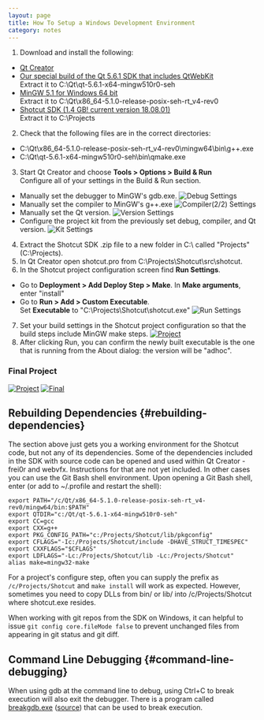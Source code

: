 ```yaml
---
layout: page
title: How To Setup a Windows Development Environment
category: notes
---
```


1. Download and install the following:
  - [Qt Creator](https://www.qt.io/download-open-source/)
  - [Our special build of the Qt 5.6.1 SDK that includes QtWebKit](https://s3.amazonaws.com/misc.meltymedia/shotcut-build/qt-5.6.1-x64-mingw510r0-seh.tar.bz2)    
    Extract it to C:\Qt\qt-5.6.1-x64-mingw510r0-seh
  - [MinGW 5.1 for Windows 64 bit](https://s3.amazonaws.com/misc.meltymedia/shotcut-build/x86_64-5.1.0-release-posix-seh-rt_v4-rev0.7z)  
    Extract it to C:\Qt\x86_64-5.1.0-release-posix-seh-rt_v4-rev0
  - [Shotcut SDK (1.4 GB! current version 18.08.01)](http://builds.us.meltytech.s3.amazonaws.com/shotcut/shotcut-win64-sdk-180801.zip)  
    Extract it to C:\Projects

2. Check that the following files are in the correct directories:
  - C:\Qt\x86_64-5.1.0-release-posix-seh-rt_v4-rev0\mingw64\bin\g++.exe
  - C:\Qt\qt-5.6.1-x64-mingw510r0-seh\bin\qmake.exe

3. Start Qt Creator and choose **Tools &gt; Options &gt; Build &amp; Run**  
Configure all of your settings in the Build & Run section.
  - Manually set the debugger to MinGW's gdb.exe.
  ![Debug Settings](debuggers_build_run.png)
  - Manually set the compiler to MinGW's g++.exe
  ![Compiler(2/2) Settings](compilers_build_run2.png)
  - Manually set the Qt version.
  ![Version Settings](versions_build_run.png)
  - Configure the project kit from the previously set debug, compiler, and Qt version.
  ![Kit Settings](kits_build_run.png)  

4. Extract the Shotcut SDK .zip file to a new folder in C:\ called "Projects" (C:\Projects).
5. In Qt Creator open shotcut.pro from C:\Projects\Shotcut\src\shotcut.
6. In the Shotcut project configuration screen find **Run Settings**.
  - Go to **Deployment &gt; Add Deploy Step &gt; Make**. In **Make arguments**, enter "install"
  - Go to **Run &gt; Add &gt; Custom Executable**.  
    Set **Executable** to "C:\Projects\Shotcut\shotcut.exe"
    ![Run Settings](run_settings.png)

7. Set your build settings in the Shotcut project configuration so that the build steps include MinGW make steps.
    <a href="build_settings.png">
    <img src="build_settings.png" alt="Project"></a>
8. After clicking Run, you can confirm the newly built executable is the one that is running from the About
   dialog: the version will be "adhoc".

### Final Project

<a href="project.png">
<img src="project.png" alt="Project"></a>
<a href="final.png">
<img src="final.png" alt="Final"></a>

Rebuilding Dependencies {#rebuilding-dependencies}
-----------------------

The section above just gets you a working environment for the Shotcut
code, but not any of its dependencies. Some of the dependencies included
in the SDK with source code can be opened and used within Qt Creator -
frei0r and webvfx. Instructions for that are not yet included. In other
cases you can use the Git Bash shell environment. Upon opening a Git
Bash shell, enter (or add to ~/.profile and restart the shell):

    export PATH="/c/Qt/x86_64-5.1.0-release-posix-seh-rt_v4-rev0/mingw64/bin:$PATH"
    export QTDIR="c:/Qt/qt-5.6.1-x64-mingw510r0-seh"
    export CC=gcc
    export CXX=g++
    export PKG_CONFIG_PATH="c:/Projects/Shotcut/lib/pkgconfig"
    export CFLAGS="-Ic:/Projects/Shotcut/include -DHAVE_STRUCT_TIMESPEC"
    export CXXFLAGS="$CFLAGS"
    export LDFLAGS="-Lc:/Projects/Shotcut/lib -Lc:/Projects/Shotcut"
    alias make=mingw32-make

For a project's configure step, often you can supply the prefix as
`/c/Projects/Shotcut` and `make install` will work as expected. However,
sometimes you need to copy DLLs from bin/ or lib/ into
/c/Projects/Shotcut where shotcut.exe resides.

When working with git repos from the SDK on Windows, it can helpful to
issue `git config core.fileMode false` to prevent unchanged files from
appearing in git status and git diff.

Command Line Debugging {#command-line-debugging}
----------------------

When using gdb at the command line to debug, using Ctrl+C to break
execution will also exit the debugger. There is a program called
[breakgdb.exe](https://s3.amazonaws.com/misc.meltymedia/shotcut-build/breakgdb.exe) ([source](https://s3.amazonaws.com/misc.meltymedia/shotcut-build/debugbreak.c)) that can be used to break
execution.
